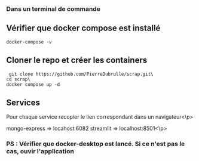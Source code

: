 ### Dans un terminal de commande

## Vérifier que docker compose est installé

<pre><code>docker-compose -v</code></pre>

## Cloner le repo et créer les containers

<pre><code> git clone https://github.com/PierreDubrulle/scrap.git\
cd scrap\
docker compose up -d</code></pre>

## Services
<p>Pour chaque service recopier le lien correspondant dans un navigateur<\p>
<p>mongo-express => locahost:6082
   streamlit => localhost:8501<\p>
   
   
### PS : Vérifier que docker-desktop est lancé. Si ce n'est pas le cas, ouvir l'application
